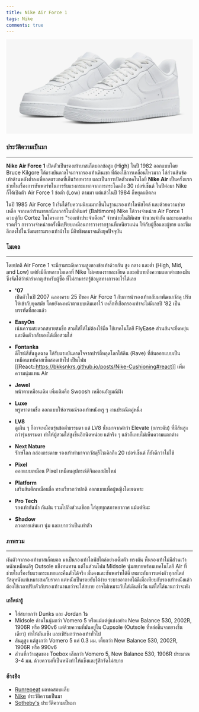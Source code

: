 ```yaml
---
title: Nike Air Force 1
tags: Nike
comments: true
---
```


![Air Force 1 '07 Triple White](/assets/img/AF107.png)

### ประวัติความเป็นมา
---

**Nike Air Force 1** เปิดตัวเป็นรองเท้าบาสเก็ตบอลข้อสูง (High) ในปี 1982 ออกแบบโดย Bruce Kilgore ได้แรงบันดาลใจมาจากรองเท้าเดินเขา ที่ต้องใช้การเคลื่อนไหวมาก ไล่ส่วนส้นข้อเท้าด้านหลังต่ำลงเพื่อลดแรงกดที่เอ็นร้อยหวาย และเป็นการเปิดตัวเทคโนโลยี **Nike Air** เป็นครั้งแรก  ช่วยในเรื่องการซัพพอร์ทในการรับแรงกระแทกจากการกระโดดถึง 30 เปอร์เซ็นต์ ในปีต่อมา Nike ก็ได้เปิดตัว Air Force 1 ข้อต่ำ (Low) ตามมา แต่แล้วในปี 1984 ก็หยุดผลิตลง

ในปี 1985 Air Force 1 เริ่มได้รับความนิยมมากขึ้นในฐานะรองเท้าไลฟ์สไตล์ และด้วยความช่วยเหลือ จากเหล่าร้านขายสนีกเกอร์ในบัลติมอร์ (Baltimore) Nike ได้วางจำหน่าย Air Force 1 ควบคู่กับ Cortez ในโครงการ "รองเท้าประจำเดือน" จำหน่ายในสีพิเศษ จำนวนจำกัด และหมดอย่างรวดเร็ว การวางจำหน่ายครั้งนี้เปรียบเหมือนการวางรากฐานที่เหนียวแน่น ให้กับผู้ซื้อและผู้ขาย และซึมลึกลงไปในวัฒนธรรมรองเท้าผ้าใบ มีอิทธิพลมาจนถึงยุคปัจจุบัน

###  โมเดล
---
โดยปกติ Air Force 1 จะมีสามระดับความสูงของข้อเท้าด้วยกัน สูง กลาง และต่ำ (High, Mid, and Low) แต่ยังมีอีกหลายโมเดลที่ Nike ไม่เคยลงรายละเอียด และอธิบายถึงความแตกต่างของมัน ซึ่งจัดได้ว่าน่ารำคาญสำหรับผู้ซื้อ ที่ไม่สามารถรู้ข้อมูลทางการอะไรได้เลย

- __'07__  
เปิดตัวในปี 2007 ฉลองครบ 25 ปีของ Air Force 1 กับการนำรองเท้ากลับมาพัฒนาวัสดุ ปรับให้เข้ากับยุคสมัย โดยยังคงหน้าตาแบบเดิมเอาไว้ เหล็กที่เชือกรองเท้าจะไม่มีเลขปี '82 เป็นบรรทัดที่สองแล้ว

- __EasyOn__  
เน้นความสะดวกสบายสมชื่อ สวมใส่ได้ไม่ต้องใช้มือ ใช้เทคโนโลยี FlyEase ส่วนส้นจะยืดหยุ่น และดีดตัวกลับเองได้เมื่อสวมใส่

- __Fontanka__  
ดีไซน์สีสันฉูดฉาด ได้รับแรงบันดาลใจจากปาร์ตี้หลุดโลกใต้ดิน (Rave) ที่ส้นออกแบบเป็นเหมือนเทปคาสเซ็ตสอดเข้าไป เป็นโฟม [[React::https://bkksnkrs.github.io/posts/Nike-Cushioning#react]] เพิ่มความนุ่มแทน Air

- __Jewel__  
หน้าตาเหมือนเดิม เพิ่มเติมคือ Swoosh เหมือนอัญมณีฝัง

- __Luxe__  
หรูหราตามชื่อ ออกแบบให้อารมณ์รองเท้าหนังหรู ๆ งานประณีตคู่หนึ่ง 

- __LV8__  
ดูเผิน ๆ ก็อาจเหมือนรุ่นข้อต่ำธรรมดา แต่ LV8 นั่นมาจากคำว่า Elevate (ยกระดับ) ที่มีส้นสูงกว่ารุ่นธรรมดา ทำให้ผู้สวมใส่สูงขึ้นอีกนิดหน่อย แต่จริง ๆ แล้วก็แทบไม่เห็นความแตกต่าง

- __Next Nature__  
รักษ์โลก กล่องกระดาษ รองเท้าทำมาจากวัสดุรีไซเคิลถึง 20 เปอร์เซ็นต์ ก็ยังดีกว่าไม่ใช้

- __Pixel__  
ออกแบบเหมือน Pixel เหมือนอุปกรณ์ดิจิตอลสมัยใหม่ 

- __Platform__  
เสริมส้นตึกเหมือนชื่อ ทรงเรียวกว่าปกติ ออกแบบเพื่อผู้หญิงโดยเฉพาะ

- __Pro Tech__  
รองเท้ากันน้ำ กันฝน รวมไปถึงส่วนเชือก ใส่ลุยทุกสภาพอากาศ แม้แต่หิมะ

- __Shadow__  
ลวดลายเล่นเงา นุ่ม และเบากว่าเป็นเท่าตัว

### ภาพรวม
---
ผันตัวจากรองเท้าบาสเก็ตบอล มาเป็นรองเท้าไลฟ์สไตล์อย่างเต็มตัว ทรงตัน พื้นรองเท้าไม่มีส่วนเว้า หนักเหมือนอิฐ Outsole แข็งทนทาน แต่ในส่วนโฟม Midsole นุ่มสบายพร้อมเทคโนโลยี Air ที่ช่วยในเรื่องรับแรงกระแทกและคืนตัวได้จริง มั่นคงและซัพพอร์ทได้ดี  เหมาะกับการแต่งตัวทุกสไตล์ วัสดุหนังแท้เหมาะสมกับราคา แต่หนังเป็นรอยยับได้ง่าย ระบายอากาศได้ดีเมื่อเทียบกับรองเท้าหนังแล้ว ต้องใช้เวลาปรับตัวกับรองเท้านานกว่าจะใส่สบาย อาจไม่เหมาะกับใส่เดินทั้งวัน แต่ใส่ได้นานกว่าจะพัง 

#### เกร็ดน่ารู้
- ใส่สบายกว่า Dunks และ Jordan 1s 
- Midsole ด้านในนุ่มกว่า Vomero 5 หรือแม้แต่คู่แข่งอย่าง New Balance 530, 2002R, 1906R หรือ 990v6 แต่ด้วยความที่มันอยู่ใน Cupsole (Outsole ที่หล่อขึ้นจากยางชิ้นเดียว) ทำให้มันแข็ง และเฟิร์มกว่ารองเท้าทั่วไป
- ส้นดูสูง แต่สูงกว่า Vomero 5 แค่ 0.3 มม. เตี้ยกว่า New Balance 530, 2002R, 1906R หรือ 990v6
- ส่วนที่กว้างสุดของ Toebox เล็กกว่า Vomero 5, New Balance 530, 1906R ประมาณ 3-4 มม. ด้วยความที่เป็นหนังทำให้แข็งและรู้สึกรัดไม่สบาย

### อ้างอิง
- [Runrepeat](https://runrepeat.com/nike-air-force-1-07) ผลทดสอบแล็บ 
- [Nike](https://www.nike.com/a/air-force-1-history) ประวัติความเป็นมา
- [Sotheby's](https://www.sothebys.com/en/articles/the-40-year-anniversary-of-the-air-force-1) ประวัติความเป็นมา